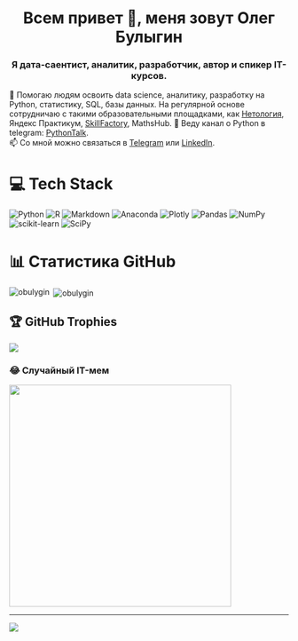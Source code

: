 <h1 align="center">Всем привет 👋, меня зовут Олег Булыгин</h1>
<h3 align="center">Я дата-саентист, аналитик, разработчик, автор и спикер IT-курсов.</h3>

🧠 Помогаю людям освоить data science, аналитику, разработку на Python, статистику, SQL, базы данных. На регулярной основе сотрудничаю с такими образовательными площадками, как [Нетология](https://go.redav.online/64aa8d31fbfcea50?m=1), Яндекс Практикум, [SkillFactory](https://go.redav.online/db8e6d27dfeb45d1?m=4&dl=https://skillfactory.ru/data-scientist-pro-mgu), MathsHub.
📝 Веду канал о Python в telegram: [PythonTalk](https://t.me/pythontalk_ru).<br/>
📫 Cо мной можно связаться в [Telegram](https://t.me/obulygin91) или [LinkedIn](https://www.linkedin.com/in/obulygin/).


# 💻 Tech Stack
![Python](https://img.shields.io/badge/python-3670A0?style=for-the-badge&logo=python&logoColor=ffdd54) ![R](https://img.shields.io/badge/r-%23276DC3.svg?style=for-the-badge&logo=r&logoColor=white) ![Markdown](https://img.shields.io/badge/markdown-%23000000.svg?style=for-the-badge&logo=markdown&logoColor=white) ![Anaconda](https://img.shields.io/badge/Anaconda-%2344A833.svg?style=for-the-badge&logo=anaconda&logoColor=white) ![Plotly](https://img.shields.io/badge/Plotly-%233F4F75.svg?style=for-the-badge&logo=plotly&logoColor=white) ![Pandas](https://img.shields.io/badge/pandas-%23150458.svg?style=for-the-badge&logo=pandas&logoColor=white) ![NumPy](https://img.shields.io/badge/numpy-%23013243.svg?style=for-the-badge&logo=numpy&logoColor=white) ![scikit-learn](https://img.shields.io/badge/scikit--learn-%23F7931E.svg?style=for-the-badge&logo=scikit-learn&logoColor=white) ![SciPy](https://img.shields.io/badge/SciPy-%230C55A5.svg?style=for-the-badge&logo=scipy&logoColor=%white)

# 📊 Статистика GitHub
<p><img align="left" src="https://github-readme-stats.vercel.app/api/top-langs?username=obulygin&include_all_commits=true&show_icons=true&locale=en&layout=compact" alt="obulygin" /></p>
<p>&nbsp;<img align="center" src="https://github-readme-stats.vercel.app/api?username=obulygin&include_all_commits=true&show_icons=true&locale=en" alt="obulygin" /></p>

## 🏆 GitHub Trophies
![](https://github-profile-trophy.vercel.app/?username=obulygin&theme=flat&no-frame=false&no-bg=false&margin-w=4)

### 😂 Случайный IT-мем
<img src='https://randommeme-five.vercel.app/' style="height: 400px;"/>

---
[![](https://visitcount.itsvg.in/api?id=obulygin&icon=0&color=0)](https://visitcount.itsvg.in)

